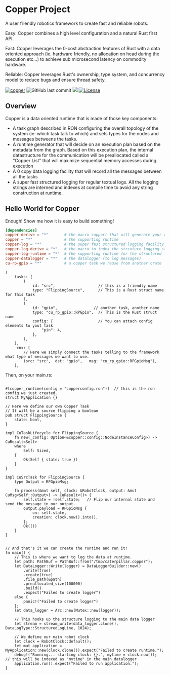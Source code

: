 # Copper Project

A user friendly robotics framework to create fast and reliable robots.

Easy: Copper combines a high level configuration and a natural Rust first API.

Fast: Copper leverages the 0-cost abstraction features of Rust with a data oriented approach (ie. hardware friendly, no allocation on head during the execution etc...) to achieve sub microsecond latency on commodity hardware.

Reliable: Copper leverages Rust's ownership, type system, and concurrency model to reduce bugs and ensure thread safety.

[![copper](https://github.com/gbin/copper-project/actions/workflows/general.yml/badge.svg)](https://github.com/gbin/copper-project/actions/workflows/general.yml)
![GitHub last commit](https://img.shields.io/github/last-commit/gbin/copper-project)
![](https://img.shields.io/badge/Rust-1.79+-orange.svg)
[![License](https://img.shields.io/badge/License-Apache_2.0-blue.svg)](https://opensource.org/licenses/Apache-2.0)

## Overview

Copper is a data oriented runtime that is made of those key components:

* A task graph described in RON configuring the overall topology of the system (ie. which task talk to which) and sets types for the nodes and messages betweens the tasks.
* A runtime generator that will decide on an execution plan based on the metadata from the graph. Based on this execution plan, the internal datastructure for the communication will be preallocated called a "Copper List" that will maximize sequential memory accesses during execution
* A 0 copy data logging facility that will record all the messages between all the tasks
* A super fast structured logging for regular textual logs. All the logging strings are interned and indexes at compile time to avoid any string construction at runtime.

## Hello World for Copper

Enough! Show me how it is easy to build something!


```toml
[dependencies]
copper-derive = "*"       # the macro support that will generate your robot runtime at compile time
copper = "*"              # the supporting runtime
copper-log = "*"          # the super fast structured logging facility
copper-log-derive = "*"   # the macro to index the strcuture logging statements at compile time
copper-log-runtime = "*"  # the supporting runtime for the structured logging
copper-datalogger = "*"   # the datalogger (to log messages)
cu-rp-gpio = "*"          # a copper task we reuse from another crate
```

```RON
(
    tasks: [
        (
            id: "src",                   // this is a friendly name
            type: "FlippingSource",      // This is a Rust struct name for this task
        ),
        (
            id: "gpio",                // another task, another name
            type: "cu_rp_gpio::RPGpio",  // This is the Rust struct name
            config: {                    // You can attach config elements to yout task
                "pin": 4,
            },
        ),
    ],
     cnx: [
        // Here we simply connect the tasks telling to the framework what type of messages we want to use. 
        (src: "src",  dst: "gpio",   msg: "cu_rp_gpio::RPGpioMsg"),
    ],    
```

Then, on your main.rs:

```rust,no_run

#[copper_runtime(config = "copperconfig.ron")]  // this is the ron config we just created.
struct MyApplication {}

// Here we define our own Copper Task
// It will be a source flipping a boolean
pub struct FlippingSource {
    state: bool,
}

impl CuTaskLifecycle for FlippingSource {
    fn new(_config: Option<&copper::config::NodeInstanceConfig>) -> CuResult<Self>
    where
        Self: Sized,
    {
        Ok(Self { state: true })
    }
}

impl CuSrcTask for FlippingSource {
    type Output = RPGpioMsg;

    fn process(&mut self, clock: &RobotClock, output: &mut CuMsg<Self::Output>) -> CuResult<()> {
        self.state = !self.state;   // Flip our internal state and send the message in our output.
        output.payload = RPGpioMsg {
            on: self.state,
            creation: clock.now().into(),
        };
        Ok(())
    }
}


// And that's it we can create the runtime and run it!
fn main() {
    // This is where we want to log the data at runtime.
    let path: PathBuf = PathBuf::from("/tmp/caterpillar.copper");
    let DataLogger::Write(logger) = DataLoggerBuilder::new()
        .write(true)
        .create(true)
        .file_path(&path)
        .preallocated_size(100000)
        .build()
        .expect("Failed to create logger")
    else {
        panic!("Failed to create logger")
    };
    let data_logger = Arc::new(Mutex::new(logger));

    // This hooks up the structure logging to the main data logger
    let stream = stream_write(data_logger.clone(), DataLogType::StructuredLogLine, 1024);

    // We define our main robot clock
    let clock = RobotClock::default();
    let mut application = MyApplication::new(clock.clone()).expect("Failed to create runtime.");
    debug!("Running... starting clock: {}.", mytime = clock.now());  // this will be indexed as "mytime" in the main datalogger
    application.run().expect("Failed to run application.");
}


```
